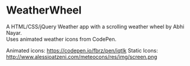 # WeatherWheel
A HTML/CSS/jQuery Weather app with a scrolling weather wheel by Abhi Nayar. 
<br/>
Uses animated weather icons from CodePen.

Animated icons:
https://codepen.io/fbrz/pen/iqtlk
Static Icons:
http://www.alessioatzeni.com/meteocons/res/img/screen.png

